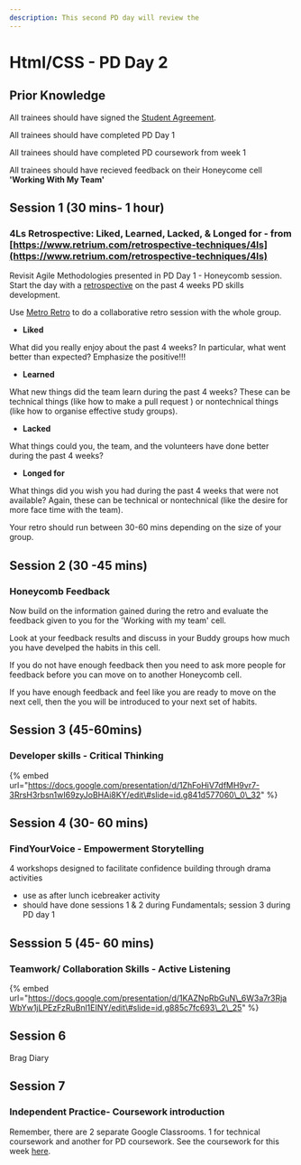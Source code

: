 ```yaml
---
description: This second PD day will review the
---
```


# Html/CSS - PD Day 2

## Prior Knowledge 

All trainees should have signed the [Student Agreement](https://docs.codeyourfuture.io/organisation/agreements-and-rules/student-agreement). 

All trainees should have completed PD Day 1

All trainees should have completed PD coursework from week 1

All trainees should have recieved feedback on their Honeycome cell **'Working With My Team'** 

## Session 1 \(30 mins- 1 hour\)

### 4Ls Retrospective: Liked, Learned, Lacked, & Longed for - from [https://www.retrium.com/retrospective-techniques/4ls](https://www.retrium.com/retrospective-techniques/4ls)

Revisit Agile Methodologies presented in PD Day 1 - Honeycomb session.   
Start the day with a [retrospective](https://www.retrium.com/retrospective-techniques/4ls) on the past 4 weeks PD skills development. 

Use [Metro Retro](https://metroretro.io/) to do a collaborative retro session with the whole group. 

* **Liked**

What did you really enjoy about the past 4 weeks? In particular, what went better than expected? Emphasize the positive!!!

* **Learned**

What new things did the team learn during the past 4 weeks? These can be technical things \(like how to make a pull request \) or nontechnical things \(like how to organise effective study groups\).

* **Lacked**

What things could you, the team, and the volunteers have done better during the past 4 weeks?

* **Longed for**

What things did you wish you had during the past 4 weeks that were not available? Again, these can be technical  or nontechnical \(like the desire for more face time with the team\).

Your retro should run between 30-60 mins depending on the size of your group. 

## Session 2 \(30 -45 mins\)

### Honeycomb Feedback

Now build on the information gained during the retro and evaluate the feedback given to you for the 'Working with my team' cell.

Look at your feedback results and discuss in your Buddy groups how much you have develped the habits in this cell. 

If you do not have enough feedback then you need to ask more people for feedback before you can move on to another Honeycomb cell. 

If you have enough feedback and feel like you are ready to move on the next cell, then the you will be introduced to your next set of habits. 

## Session 3 \(45-60mins\)

### Developer skills - Critical Thinking

{% embed url="https://docs.google.com/presentation/d/1ZhFoHiV7dfMH9vr7-3RrsH3rbsn1wI69zyJoBHAi8KY/edit\#slide=id.g841d577060\_0\_32" %}



## Session 4 \(30- 60 mins\)

### **FindYourVoice - Empowerment Storytelling**

4 workshops designed to facilitate confidence building through drama activities

* use as after lunch icebreaker activity
* should have done sessions 1 & 2 during Fundamentals; session 3 during PD day 1 

## Sesssion 5 \(45- 60 mins\)

### Teamwork/ Collaboration Skills - Active Listening 

{% embed url="https://docs.google.com/presentation/d/1KAZNpRbGuN\_6W3a7r3RjaWbYw1jLPEzFzRuBnl1EINY/edit\#slide=id.g885c7fc693\_2\_25" %}

## Session 6

Brag Diary 

## Session 7

### Independent Practice- Coursework introduction

Remember, there are 2 separate Google Classrooms. 1 for technical coursework and another for PD coursework. See the coursework for this week [here](https://personaldevelopment.codeyourfuture.io/sessions/pd-session-2/coursework). 


